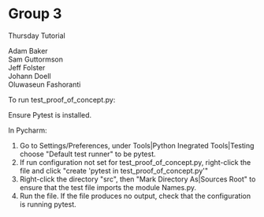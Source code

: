 # Group 3

Thursday Tutorial

Adam Baker  
Sam Guttormson  
Jeff Folster  
Johann Doell  
Oluwaseun Fashoranti  

To run test_proof_of_concept.py:

Ensure Pytest is installed.

In Pycharm:
   1. Go to Settings/Preferences,
      under Tools|Python Inegrated Tools|Testing
      choose "Default test runner" to be pytest.
   2. If run configuration not set
      for test_proof_of_concept.py,
      right-click the file and click
      "create 'pytest in test_proof_of_concept.py'"
   3. Right-click the directory "src", then
      "Mark Directory As|Sources Root" to ensure that the
      test file imports the module Names.py.
   3. Run the file. If the file produces no output, check
      that the configuration is running pytest.
   
